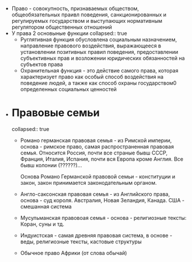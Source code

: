 - Право - совокупность, признаваемых обществом, общеобязательных праивл поведения, санкционированных и регулируемых государством и выступающих нормативным регулятором общественных отношений
- У права 2 основыные функции
  collapsed:: true
	- Руглятивная функция обусловлена социальным назначением, направление правового воздействия, выражающееся в установлении позитивных правил поведения, предоставлении субъективных прав и возложении юридических обязанностей на субъектов права
	- Охранительная функция - это действие самого права, которая характеризует право как особый способ воздействия на поведение людей, а также как способ охраны государством0 определенных социальных ценностей
- # Правовые семьи
  collapsed:: true
	- Романо германская правовая семья - из Римской империи, основа - римское право, самая распространенная правовая семья. Относится Россия, почти все страные бывш СССР, Франция, Италия, Испания, почти вся Европа кроме Англия. Все бывш колонии (??????)...
	  
	  Основа Романо Германской правовой семьи - конституции и закон, закон принимается законодательным органом.
	- Англо-саксонская правовая семья - из Английского права, основа - суд короля. Австралия, Новая Зеландия, Канада. США - смешанная система
	- Мусульманская правовоая семья - основа - религиозные тексты: Коран, суны и тд.
	- Индуистская  - самая древняя правовая система, в основе - веды, религиозные тексты, кастовые структуры
	- Обычное право Африки (от слова обычай)
